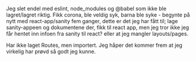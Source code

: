 Jeg slet endel med eslint, node_modules og @babel som ikke ble lagret/lagret riktig.
Fikk corona, ble veldig syk, barna ble syke - begynte på nytt med react-app/sanity fem ganger,
dette er det jeg har fått til; lage sanity-appeen og dokumentene der, fikk til react app, 
men jeg tror ikke jeg får hentet inn infoen fra sanity til react? eller at jeg mangler layouts/pages.

Har ikke laget Routes, men importert.
Jeg håper det kommer frem at jeg virkelig har prøvd så godt jeg kunne.

